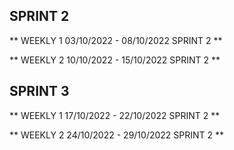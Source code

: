## **SPRINT 2**

** WEEKLY 1 03/10/2022 - 08/10/2022 SPRINT 2 **


** WEEKLY 2 10/10/2022 - 15/10/2022 SPRINT 2 **


## **SPRINT 3**

** WEEKLY 1 17/10/2022 - 22/10/2022 SPRINT 2 **


** WEEKLY 2 24/10/2022 - 29/10/2022 SPRINT 2 **

